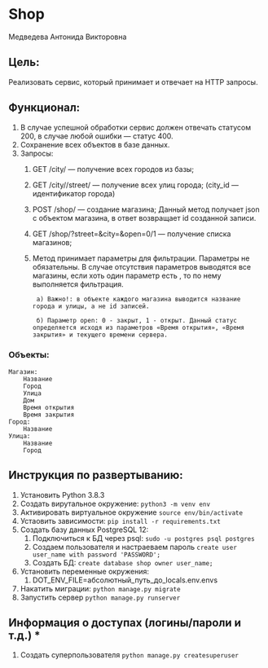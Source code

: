 # Shop
Медведева Антонида Викторовна
## Цель:
Реализовать сервис, который принимает и отвечает на HTTP запросы.
## Функционал:
1. В случае успешной обработки сервис должен отвечать статусом 200, в
случае любой ошибки — статус 400.
2. Сохранение всех объектов в базе данных.
3. Запросы:
    1. GET /city/ — получение всех городов из базы;
    2. GET /city//street/ — получение всех улиц города; (city_id —
    идентификатор города)
    3. POST /shop/ — создание магазина; Данный метод получает json c объектом магазина, в ответ возвращает id созданной записи.
    4. GET /shop/?street=&city=&open=0/1 — получение списка магазинов;
    5. Метод принимает параметры для фильтрации. Параметры не обязательны. В случае отсутствия параметров выводятся все магазины, если хоть один параметр есть , то по нему выполняется фильтрация.
    
            a) Важно!: в объекте каждого магазина выводится название города и улицы, а не id записей.

            б) Параметр open: 0 - закрыт, 1 - открыт. Данный статус определяется исходя из параметров «Время открытия», «Время закрытия» и текущего времени сервера.

### Объекты:
    Магазин:
        Название
        Город
        Улица
        Дом
        Время открытия
        Время закрытия
    Город:
        Название
    Улица:
        Название
        Город

## Инструкция по развертыванию:
1. Установить Python 3.8.3
2. Создать вирутальное окружение: `python3 -m venv env`
3. Активировать виртуальное окружение `source env/bin/activate`
4. Устаовить зависимости: `pip install -r requirements.txt`
5. Создать базу данных PostgreSQL 12:
    1. Подключиться к БД через psql: `sudo -u postgres psql postgres`
    2. Создаем пользователя и настраеваем пароль `create user user_name with password 'PASSWORD';`
    3. Создать БД: `create database shop owner user_name;`
7. Установить переменные окружения:
    1. DOT_ENV_FILE=абсолютный_путь_до_locals.env.envs
8. Накатить миграции: `python manage.py migrate`
9. Запустить сервер `python manage.py runserver`

## Информация о доступах (логины/пароли и т.д.) *

1. Создать суперпользователя `python manage.py createsuperuser`
